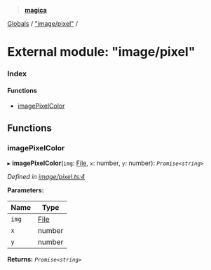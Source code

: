 > **[magica](../README.md)**

[Globals](../README.md) / ["image/pixel"](_image_pixel_.md) /

# External module: "image/pixel"

### Index

#### Functions

* [imagePixelColor](_image_pixel_.md#imagepixelcolor)

## Functions

###  imagePixelColor

▸ **imagePixelColor**(`img`: [File](../classes/_file_file_.file.md), `x`: number, `y`: number): *`Promise<string>`*

*Defined in [image/pixel.ts:4](https://github.com/cancerberoSgx/magica/blob/94207d7/src/image/pixel.ts#L4)*

**Parameters:**

Name | Type |
------ | ------ |
`img` | [File](../classes/_file_file_.file.md) |
`x` | number |
`y` | number |

**Returns:** *`Promise<string>`*